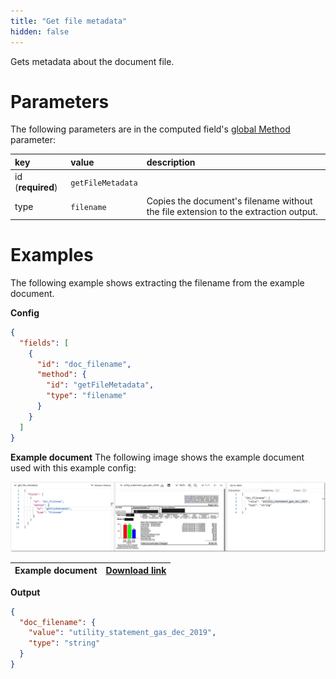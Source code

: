 ```yaml
---
title: "Get file metadata"
hidden: false
---
```

Gets metadata about the document file.

Parameters
====

The following parameters are in the computed field's [global Method](doc:computed-field-methods#parameters) parameter: 


| key               | value             | description                                                  |
| :---------------- | :---------------- | :----------------------------------------------------------- |
| id (**required**) | `getFileMetadata` |                                                              |
| type              | `filename`        | Copies the document's filename without the file extension to the extraction output. |

Examples
====

The following example shows extracting the filename from the example document.

**Config**

```json
{
  "fields": [
    {
      "id": "doc_filename",
      "method": {
        "id": "getFileMetadata",
        "type": "filename"
      }
    }
  ]
}
```

**Example document**
The following image shows the example document used with this example config:

![Click to enlarge](https://raw.githubusercontent.com/sensible-hq/sensible-docs/main/readme-sync/assets/v0/images/final/get_file_metadata.png)

| Example document | [Download link](https://raw.githubusercontent.com/sensible-hq/sensible-docs/main/readme-sync/assets/v0/pdfs/utility_statement_gas_dec_2019.pdf) |
| ---------------- | ------------------------------------------------------------ |

**Output**

```json
{
  "doc_filename": {
    "value": "utility_statement_gas_dec_2019",
    "type": "string"
  }
}
```
